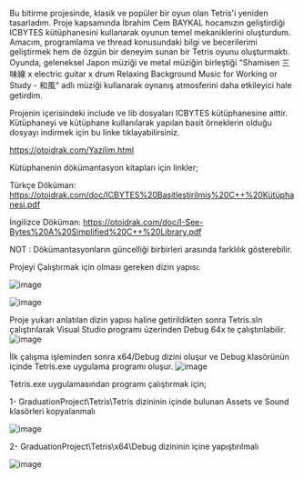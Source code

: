 Bu bitirme projesinde, klasik ve popüler bir oyun olan Tetris'i yeniden tasarladım. Proje kapsamında İbrahim Cem BAYKAL hocamızın geliştirdiği ICBYTES kütüphanesini kullanarak oyunun temel mekaniklerini oluşturdum. Amacım, programlama ve thread konusundaki bilgi ve becerilerimi geliştirmek hem de özgün bir deneyim sunan bir Tetris oyunu oluşturmaktı. Oyunda, geleneksel Japon müziği ve metal müziğin birleştiği "Shamisen 三味線 x electric guitar x drum Relaxing Background Music for Working or Study - 和風" adlı müziği kullanarak oynanış atmosferini daha etkileyici hale getirdim.

Projenin içerisindeki include ve lib dosyaları ICBYTES kütüphanesine aittir. Kütüphaneyi ve kütüphane kullanılarak yapılan basit örneklerin olduğu dosyayı indirmek için bu linke tıklayabilirsiniz.

https://otoidrak.com/Yazilim.html

Kütüphanenin dökümantasyon kitapları için linkler;

Türkçe Döküman: https://otoidrak.com/doc/ICBYTES%20Basitleştirilmiş%20C++%20Kütüphanesi.pdf

İngilizce Döküman: https://otoidrak.com/doc/I-See-Bytes%20A%20Simplified%20C++%20Library.pdf

NOT : Dökümantasyonların güncelliği birbirleri arasında farklılık gösterebilir.

Projeyi Çalıştırmak için olması gereken dizin yapısı:

![image](https://github.com/user-attachments/assets/5b17c4d4-ffe5-40c6-9002-9baeb5924807)

![image](https://github.com/user-attachments/assets/3903ae86-a575-4deb-a898-6eca66e581a2)

Proje yukarı anlatılan dizin yapısı haline getirildikten sonra Tetris.sln çalıştırılarak Visual Studio programı üzerinden Debug 64x te çalıştırılabilir.
![image](https://github.com/user-attachments/assets/e8afffbc-43d8-4316-ba15-25c4adabe9c6)

İlk çalışma işleminden sonra x64/Debug dizini oluşur ve Debug klasörünün içinde Tetris.exe uygulama programı oluşur.
![image](https://github.com/user-attachments/assets/d676ed55-1a72-4658-81a5-db199b8030ec)


Tetris.exe uygulamasından programı çalıştırmak için;

  1- GraduationProject\Tetris\Tetris dizininin içinde bulunan Assets ve Sound klasörleri kopyalanmalı 
    
 ![image](https://github.com/user-attachments/assets/4d85a162-6c62-4b84-a616-afca20d5857c)
        
  2- GraduationProject\Tetris\x64\Debug dizininin içine yapıştırılmalı

![image](https://github.com/user-attachments/assets/e7ce7c21-e7c9-49c3-8d9a-eb9ba05a5d1a)
    








